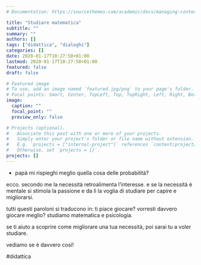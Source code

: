 ```yaml
---
# Documentation: https://sourcethemes.com/academic/docs/managing-content/

title: "Studiare matematica"
subtitle: ""
summary: ""
authors: []
tags: ["didattica", "dialoghi"]
categories: []
date: 2020-01-17T10:27:50+01:00
lastmod: 2020-01-17T10:27:50+01:00
featured: false
draft: false

# Featured image
# To use, add an image named `featured.jpg/png` to your page's folder.
# Focal points: Smart, Center, TopLeft, Top, TopRight, Left, Right, BottomLeft, Bottom, BottomRight.
image:
  caption: ""
  focal_point: ""
  preview_only: false

# Projects (optional).
#   Associate this post with one or more of your projects.
#   Simply enter your project's folder or file name without extension.
#   E.g. `projects = ["internal-project"]` references `content/project/deep-learning/index.md`.
#   Otherwise, set `projects = []`.
projects: []
---
```


- papà mi rispieghi meglio quella cosa delle probabilità?

ecco. secondo me la necessità retroalimenta l’interesse.
e se la necessità è mentale si stimola la passione e da lì la voglia di studiare per capire e migliorarsi.

tutti questi paroloni si traducono in: ti piace giocare? vorresti davvero giocare meglio? studiamo matematica e psicologia.

se ti aiuto a scoprire come migliorare una tua necessità, poi sarai tu a voler studiare.

vediamo se è davvero così!

#didattica